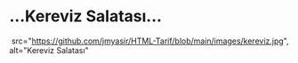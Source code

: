 <h1>...Kereviz Salatası...</h1>

<img> src="https://github.com/jmyasir/HTML-Tarif/blob/main/images/kereviz.jpg", alt="Kereviz Salatası"</img>
